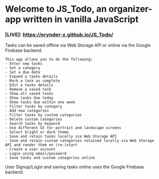 # Welcome to JS_Todo, an organizer-app written in vanilla JavaScript

### [LIVE]: https://erynder-z.github.io/JS_Todo/

Tasks can be saved offline via Web Storage API or online via the Google Firebase backend.

    This app allows you to do the following:
    - Enter new tasks
    - Set a category
    - Set a due date
    - Expand a tasks details
    - Mark a task as complete
    - Edit a tasks details
    - Remove a saved task
    - Show all saved tasks
    - Show tasks due today
    - Show tasks due within one week
    - Filter tasks by category
    - Add new categories
    - Filter tasks by custom categories
    - Delete custom categories
    - Search tasks by keyword
    - Use different UI for portrait and landscape screens
    - Select bright or dark theme
    - Save and retain tasks locally via Web Storage API
    - Save and retain custom categories retained locally via Web Storage API and render them on (re-)start
    - Create a user account
    - Login using email/password
    - Save tasks and custom categories online

User Signup/Login and saving tasks online uses the Google Firebase backend.
